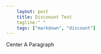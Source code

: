 ```yaml
---
    layout: post
    title: Discoount Test
    tagline:" "
    tags: ["markdown", "discount"]
---
```


Center A Paragraph

